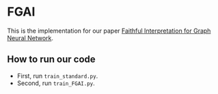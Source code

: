 # FGAI

This is the implementation for our paper [Faithful Interpretation for Graph Neural Network](https://).



## How to run our code

- First, run `train_standard.py`.
- Second, run `train_FGAI.py`.
